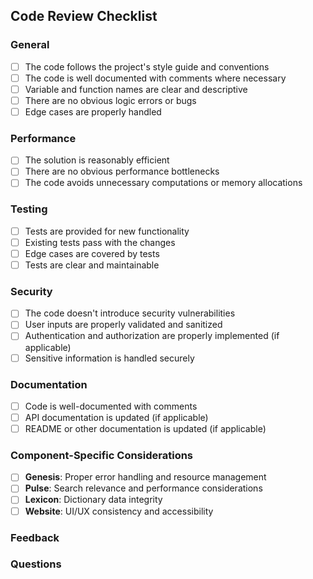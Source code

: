## Code Review Checklist

### General
- [ ] The code follows the project's style guide and conventions
- [ ] The code is well documented with comments where necessary
- [ ] Variable and function names are clear and descriptive
- [ ] There are no obvious logic errors or bugs
- [ ] Edge cases are properly handled

### Performance
- [ ] The solution is reasonably efficient
- [ ] There are no obvious performance bottlenecks
- [ ] The code avoids unnecessary computations or memory allocations

### Testing
- [ ] Tests are provided for new functionality
- [ ] Existing tests pass with the changes
- [ ] Edge cases are covered by tests
- [ ] Tests are clear and maintainable

### Security
- [ ] The code doesn't introduce security vulnerabilities
- [ ] User inputs are properly validated and sanitized
- [ ] Authentication and authorization are properly implemented (if applicable)
- [ ] Sensitive information is handled securely

### Documentation
- [ ] Code is well-documented with comments
- [ ] API documentation is updated (if applicable)
- [ ] README or other documentation is updated (if applicable)

### Component-Specific Considerations
- [ ] **Genesis**: Proper error handling and resource management
- [ ] **Pulse**: Search relevance and performance considerations
- [ ] **Lexicon**: Dictionary data integrity
- [ ] **Website**: UI/UX consistency and accessibility

### Feedback
<!-- Provide constructive feedback for the author -->

### Questions
<!-- List any questions you have for the author -->